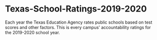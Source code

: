 # Texas-School-Ratings-2019-2020

Each year the Texas Education Agency rates public schools based on test scores and other factors. This is every campus' accountability ratings for the 2019-2020 school year. 
